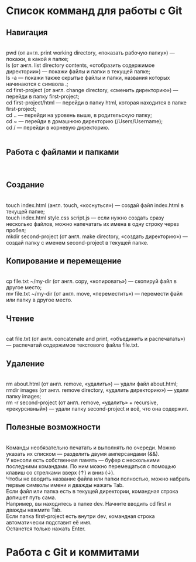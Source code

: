 Список комманд для работы с Git
================================
Навигация  
---
<br>
pwd (от англ. print working directory, «показать рабочую папку») — покажи, в какой я папке;
<br>
ls (от англ. list directory contents, «отобразить содержимое директории») — покажи файлы и папки в текущей папке;
<br>
ls -a — покажи также скрытые файлы и папки, названия которых начинаются с символа .;
<br>
cd first-project (от англ. change directory, «сменить директорию») — перейди в папку first-project;
<br>
cd first-project/html — перейди в папку html, которая находится в папке first-project;
<br>
cd .. — перейди на уровень выше, в родительскую папку;
<br>
cd ~ — перейди в домашнюю директорию (/Users/Username);
<br>
cd / — перейди в корневую директорию.
<br>
<br>

Работа с файлами и папками  
---

<br>

Создание  
---  

<br>
touch index.html (англ. touch, «коснуться») — создай файл index.html в текущей папке;
<br>
touch index.html style.css script.js — если нужно создать сразу несколько файлов, можно напечатать их имена в одну строку через пробел;
<br>
mkdir second-project (от англ. make directory, «создать директорию») — создай папку с именем second-project в текущей папке.
<br>

Копирование и перемещение  
---
   
<br>
cp file.txt ~/my-dir (от англ. copy, «копировать») — скопируй файл в другое место;
<br>
mv file.txt ~/my-dir (от англ. move, «переместить») — перемести файл или папку в другое место.
<br>

Чтение  
---
  
<br>
cat file.txt (от англ. concatenate and print, «объединить и распечатать») — распечатай содержимое текстового файла file.txt.
<br>

Удаление   
---  

<br>
rm about.html (от англ. remove, «удалить») — удали файл about.html;
<br>
rmdir images (от англ. remove directory, «удалить директорию») — удали папку images;
<br>
rm -r second-project (от англ. remove, «удалить» + recursive, «рекурсивный») — удали папку second-project и всё, что она содержит.
<br>

Полезные возможности  
--- 
   
<br>
Команды необязательно печатать и выполнять по очереди. Можно указать их списком — разделить двумя амперсандами (&&).
<br>
У консоли есть собственная память — буфер с несколькими последними командами. По ним можно перемещаться с помощью клавиш со стрелками вверх (↑) и вниз (↓).
<br>
Чтобы не вводить название файла или папки полностью, можно набрать первые символы имени и дважды нажать Tab. 
<br>
Если файл или папка есть в текущей директории, командная строка допишет путь сама.
<br>
Например, вы находитесь в папке dev. Начните вводить cd first и дважды нажмите Tab. 
<br>
Если папка first-project есть внутри dev, командная строка автоматически подставит её имя. 
<br>
Останется только нажать Enter.
<br>

Работа с Git и коммитами
============================================================

